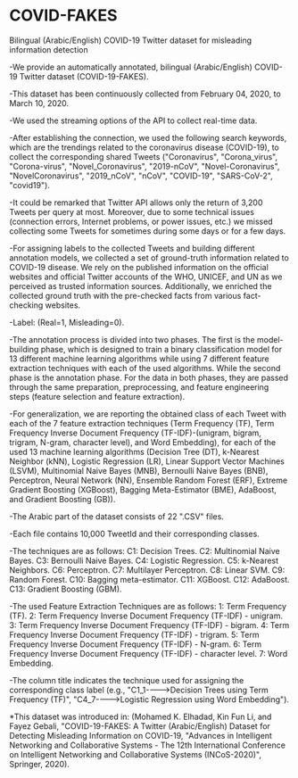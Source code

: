 # COVID-FAKES
Bilingual (Arabic/English) COVID-19 Twitter dataset for misleading information detection

-We provide an automatically annotated, bilingual (Arabic/English) COVID-19 Twitter dataset (COVID-19-FAKES). 

-This dataset has been continuously collected from February 04, 2020, to March 10, 2020. 

-We used the streaming options of the API to collect real-time data.

-After establishing the connection, we used the following search keywords, which are the trendings related to the coronavirus disease (COVID-19), to collect the corresponding shared Tweets ("Coronavirus", "Corona_virus", "Corona-virus", "Novel_Coronavirus", "2019-nCoV", "Novel-Coronavirus", "NovelCoronavirus", "2019_nCoV", "nCoV", "COVID-19", "SARS-CoV-2", "covid19").

-It could be remarked that Twitter API allows only the return of 3,200 Tweets per query at most. Moreover, due to some technical issues (connection errors, Internet problems, or power issues, etc.) we missed collecting some Tweets for sometimes during some days or for a few days.

-For assigning labels to the collected Tweets and building different annotation models, we collected a set of ground-truth information related to COVID-19 disease. We rely on the published information on the official websites and official Twitter accounts of the WHO, UNICEF, and UN as we perceived as trusted information sources. Additionally, we enriched the collected ground truth with the pre-checked facts from various fact-checking websites. 

-Label: (Real=1, Misleading=0).

-The annotation process is divided into two phases. The first is the model-building phase, which is designed to train a binary classification model for 13 different machine learning algorithms while using 7 different feature extraction techniques with each of the used algorithms. While the second phase is the annotation phase. For the data in both phases, they are passed through the same preparation, preprocessing, and feature engineering steps (feature selection and feature extraction).

-For generalization, we are reporting the obtained class of each Tweet with each of the 7 feature extraction techniques (Term Frequency (TF), Term Frequency Inverse Document Frequency (TF-IDF)-(unigram, bigram, trigram, N-gram, character level), and Word Embedding), for each of the used 13 machine learning algorithms (Decision Tree (DT), k-Nearest Neighbor (kNN), Logistic Regression (LR), Linear Support Vector Machines (LSVM), Multinomial Naive Bayes (MNB), Bernoulli Naive Bayes (BNB), Perceptron, Neural Network (NN), Ensemble Random Forest (ERF), Extreme Gradient Boosting (XGBoost), Bagging Meta-Estimator (BME), AdaBoost, and Gradient Boosting (GB)).



-The Arabic part of the dataset consists of 22  ".CSV" files.

-Each file contains 10,000 TweetId and their corresponding classes.

-The techniques are as follows:
      C1: Decision Trees.                      C2: Multinomial Naive Bayes.
      C3: Bernoulli Naive Bayes.               C4: Logistic Regression.
      C5: k-Nearest Neighbors.                 C6: Perceptron.
      C7: Multilayer Perceptron.               C8: Linear SVM.
      C9: Random Forest.                       C10: Bagging meta-estimator.
      C11: XGBoost.                            C12: AdaBoost.
      C13: Gradient Boosting (GBM).
      
-The used Feature Extraction Techniques are as follows:
      1: Term Frequency (TF).                                                       2: Term Frequency Inverse Document Frequency (TF-IDF) - unigram.
      3: Term Frequency Inverse Document Frequency (TF-IDF) - bigram.               4: Term Frequency Inverse Document Frequency (TF-IDF) - trigram.
      5: Term Frequency Inverse Document Frequency (TF-IDF) - N-gram.               6: Term Frequency Inverse Document Frequency (TF-IDF) - character level.
      7: Word Embedding.


-The column title indicates the technique used for assigning the corresponding class label (e.g., "C1_1---->Decision Trees using Term Frequency (TF)", "C4_7---->Logistic Regression using Word Embedding"). 

*This dataset was introduced in: (Mohamed K. Elhadad, Kin Fun Li, and Fayez Gebali, "COVID-19-FAKES: A Twitter (Arabic/English) Dataset for Detecting Misleading Information on COVID-19, "Advances in Intelligent Networking and Collaborative Systems - The 12th International Conference on Intelligent Networking and Collaborative Systems (INCoS-2020)", Springer, 2020).
